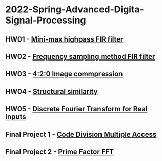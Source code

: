 # 2022-Spring-Advanced-Digita-Signal-Processing
## HW01 - [Mini-max highpass FIR filter](https://github.com/jxes993409/2023-Spring-Advanced-Digita-Signal-Processing/blob/main/HW01/ADSP_HW1.pdf)
## HW02 - [Frequency sampling method FIR filter](https://github.com/jxes993409/2023-Spring-Advanced-Digita-Signal-Processing/blob/main/HW02/ADSP_HW2.pdf)
## HW03 - [4:2:0 Image commpression](https://github.com/jxes993409/2023-Spring-Advanced-Digita-Signal-Processing/blob/main/HW03/ADSP_HW3.pdf)
## HW04 - [Structural similarity](https://github.com/jxes993409/2023-Spring-Advanced-Digita-Signal-Processing/blob/main/HW04/ADSP_HW4.pdf)
## HW05 - [Discrete Fourier Transform for Real inputs](https://github.com/jxes993409/2023-Spring-Advanced-Digita-Signal-Processing/blob/main/HW05/ADSP_HW5.pdf)
## Final Project 1 - [Code Division Multiple Access](https://github.com/jxes993409/2023-Spring-Advanced-Digita-Signal-Processing/tree/main/Final_Project/CDMA)
## Final Project 2 - [Prime Factor FFT](https://github.com/jxes993409/2023-Spring-Advanced-Digita-Signal-Processing/tree/main/Final_Project/Prime_Factor_FFT)
